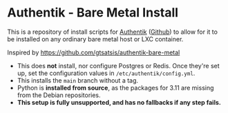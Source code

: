 # Authentik - Bare Metal Install
This is a repository of install scripts for [Authentik](https://goauthentik.io) ([Github](https://github.com/goauthentik/authentik)) to allow for it to be installed on any ordinary bare metal host or LXC container.

Inspired by https://github.com/gtsatsis/authentik-bare-metal

 - This does **not** install, nor configure Postgres or Redis. Once they're set up, set the configuration values in `/etc/authentik/config.yml`.
 - This installs the `main` branch without a tag.
 - Python is **installed from source**, as the packages for 3.11 are missing from the Debian repositories.
 - **This setup is fully unsupported, and has no fallbacks if any step fails.**
